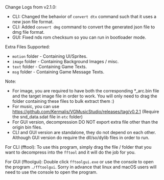Change Logs from v2.1.0:
- CLI: Changed the behavior of `convert dtx` command such that it uses a new json file format.
- CLI: Added `convert dmg` command to convert the generated json file to dmg file format.
- GUI: Fixed nds rom checksum so you can run in bootloader mode.

Extra Files Supported:
- `motion` folder - Containing UI/Sprites.
- `image` folder - Containing Background Images / misc.
- `text` folder - Containing Game Texts.
- `msg` folder - Containing Game Message Texts.

Note:
- For image, you are required to have both the corresponding *_arc.bin file and the target image file in order to work. You will only need to drag the folder containing these files to bulk extract them :)
- For music, you can use https://github.com/Kermalis/VGMusicStudio/releases/tag/v0.2.1 (Require the snd_data.sdat file in `etc` folder)
- For GUI version, decompression DO NOT export extra file other than the origin bin files.
- CLI and GUI version are standalone, they do not depend on each other. Although GUI version do require the dll/so/dylib files in order to run.

For CLI (fftool):
To use this program, simply drag the file / folder that you want to decompress into the `fftool` and it will do the job for you.

For GUI (fftoolgui):
Double click `fftoolgui.exe` or use the console to open the program `./fftoolgui`. Sorry in advance that linux and macOS users will need to use the console to open the program.